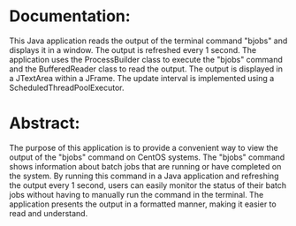 # Documentation:

This Java application reads the output of the terminal command "bjobs" and displays it in a window. The output is refreshed every 1 second. The application uses the ProcessBuilder class to execute the "bjobs" command and the BufferedReader class to read the output. The output is displayed in a JTextArea within a JFrame. The update interval is implemented using a ScheduledThreadPoolExecutor.

# Abstract:

The purpose of this application is to provide a convenient way to view the output of the "bjobs" command on CentOS systems. The "bjobs" command shows information about batch jobs that are running or have completed on the system. By running this command in a Java application and refreshing the output every 1 second, users can easily monitor the status of their batch jobs without having to manually run the command in the terminal. The application presents the output in a formatted manner, making it easier to read and understand.
